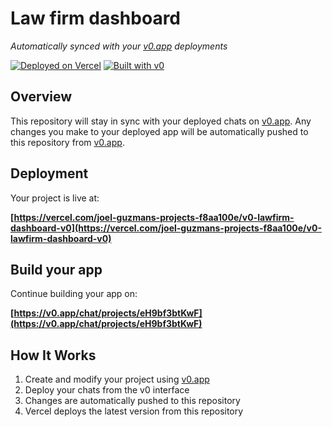 # Law firm dashboard

*Automatically synced with your [v0.app](https://v0.app) deployments*

[![Deployed on Vercel](https://img.shields.io/badge/Deployed%20on-Vercel-black?style=for-the-badge&logo=vercel)](https://vercel.com/joel-guzmans-projects-f8aa100e/v0-lawfirm-dashboard-v0)
[![Built with v0](https://img.shields.io/badge/Built%20with-v0.app-black?style=for-the-badge)](https://v0.app/chat/projects/eH9bf3btKwF)

## Overview

This repository will stay in sync with your deployed chats on [v0.app](https://v0.app).
Any changes you make to your deployed app will be automatically pushed to this repository from [v0.app](https://v0.app).

## Deployment

Your project is live at:

**[https://vercel.com/joel-guzmans-projects-f8aa100e/v0-lawfirm-dashboard-v0](https://vercel.com/joel-guzmans-projects-f8aa100e/v0-lawfirm-dashboard-v0)**

## Build your app

Continue building your app on:

**[https://v0.app/chat/projects/eH9bf3btKwF](https://v0.app/chat/projects/eH9bf3btKwF)**

## How It Works

1. Create and modify your project using [v0.app](https://v0.app)
2. Deploy your chats from the v0 interface
3. Changes are automatically pushed to this repository
4. Vercel deploys the latest version from this repository